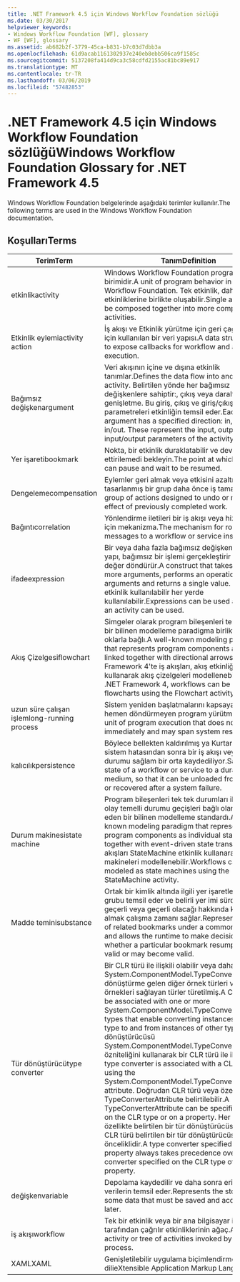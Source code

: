 ```yaml
---
title: .NET Framework 4.5 için Windows Workflow Foundation sözlüğü
ms.date: 03/30/2017
helpviewer_keywords:
- Windows Workflow Foundation [WF], glossary
- WF [WF], glossary
ms.assetid: ab682b2f-3779-45ca-b831-b7c03d7dbb3a
ms.openlocfilehash: 61d9acab1161302937e240eb8ebb506ca9f1585c
ms.sourcegitcommit: 5137208fa414d9ca3c58cdfd2155ac81bc89e917
ms.translationtype: MT
ms.contentlocale: tr-TR
ms.lasthandoff: 03/06/2019
ms.locfileid: "57482853"
---
```

# <a name="windows-workflow-foundation-glossary-for-net-framework-45"></a><span data-ttu-id="a70e1-102">.NET Framework 4.5 için Windows Workflow Foundation sözlüğü</span><span class="sxs-lookup"><span data-stu-id="a70e1-102">Windows Workflow Foundation Glossary for .NET Framework 4.5</span></span>

<span data-ttu-id="a70e1-103">Windows Workflow Foundation belgelerinde aşağıdaki terimler kullanılır.</span><span class="sxs-lookup"><span data-stu-id="a70e1-103">The following terms are used in the Windows Workflow Foundation documentation.</span></span>

## <a name="terms"></a><span data-ttu-id="a70e1-104">Koşulları</span><span class="sxs-lookup"><span data-stu-id="a70e1-104">Terms</span></span>

|<span data-ttu-id="a70e1-105">Terim</span><span class="sxs-lookup"><span data-stu-id="a70e1-105">Term</span></span>|<span data-ttu-id="a70e1-106">Tanım</span><span class="sxs-lookup"><span data-stu-id="a70e1-106">Definition</span></span>|
|----------|----------------|
|<span data-ttu-id="a70e1-107">etkinlik</span><span class="sxs-lookup"><span data-stu-id="a70e1-107">activity</span></span>|<span data-ttu-id="a70e1-108">Windows Workflow Foundation program davranışı birimidir.</span><span class="sxs-lookup"><span data-stu-id="a70e1-108">A unit of program behavior in Windows Workflow Foundation.</span></span> <span data-ttu-id="a70e1-109">Tek etkinlik, daha karmaşık etkinliklerine birlikte oluşabilir.</span><span class="sxs-lookup"><span data-stu-id="a70e1-109">Single activities can be composed together into more complex activities.</span></span>|
|<span data-ttu-id="a70e1-110">Etkinlik eylemi</span><span class="sxs-lookup"><span data-stu-id="a70e1-110">activity action</span></span>|<span data-ttu-id="a70e1-111">İş akışı ve Etkinlik yürütme için geri çağırmalar için kullanılan bir veri yapısı.</span><span class="sxs-lookup"><span data-stu-id="a70e1-111">A data structure used to expose callbacks for workflow and activity execution.</span></span>|
|<span data-ttu-id="a70e1-112">Bağımsız değişken</span><span class="sxs-lookup"><span data-stu-id="a70e1-112">argument</span></span>|<span data-ttu-id="a70e1-113">Veri akışının içine ve dışına etkinlik tanımlar.</span><span class="sxs-lookup"><span data-stu-id="a70e1-113">Defines the data flow into and out of an activity.</span></span> <span data-ttu-id="a70e1-114">Belirtilen yönde her bağımsız değişkenlere sahiptir:, çıkış veya daraltma veya genişletme. Bu giriş, çıkış ve giriş/çıkış parametreleri etkinliğin temsil eder.</span><span class="sxs-lookup"><span data-stu-id="a70e1-114">Each argument has a specified direction: in, out, or in/out. These represent the input, output, and input/output parameters of the activity.</span></span>|
|<span data-ttu-id="a70e1-115">Yer işareti</span><span class="sxs-lookup"><span data-stu-id="a70e1-115">bookmark</span></span>|<span data-ttu-id="a70e1-116">Nokta, bir etkinlik duraklatabilir ve devam ettirilemedi bekleyin.</span><span class="sxs-lookup"><span data-stu-id="a70e1-116">The point at which an activity can pause and wait to be resumed.</span></span>|
|<span data-ttu-id="a70e1-117">Dengeleme</span><span class="sxs-lookup"><span data-stu-id="a70e1-117">compensation</span></span>|<span data-ttu-id="a70e1-118">Eylemler geri almak veya etkisini azaltmak için tasarlanmış bir grup daha önce iş tamamlandı.</span><span class="sxs-lookup"><span data-stu-id="a70e1-118">A group of actions designed to undo or mitigate the effect of previously completed work.</span></span>|
|<span data-ttu-id="a70e1-119">Bağıntı</span><span class="sxs-lookup"><span data-stu-id="a70e1-119">correlation</span></span>|<span data-ttu-id="a70e1-120">Yönlendirme iletileri bir iş akışı veya hizmet örneği için mekanizma.</span><span class="sxs-lookup"><span data-stu-id="a70e1-120">The mechanism for routing messages to a workflow or service instance.</span></span>|
|<span data-ttu-id="a70e1-121">ifade</span><span class="sxs-lookup"><span data-stu-id="a70e1-121">expression</span></span>|<span data-ttu-id="a70e1-122">Bir veya daha fazla bağımsız değişken alan bir yapı, bağımsız bir işlemi gerçekleştirir ve tek bir değer döndürür.</span><span class="sxs-lookup"><span data-stu-id="a70e1-122">A construct that takes in one or more arguments, performs an operation on the arguments and returns a single value.</span></span> <span data-ttu-id="a70e1-123">İfadeler bir etkinlik kullanılabilir her yerde kullanılabilir.</span><span class="sxs-lookup"><span data-stu-id="a70e1-123">Expressions can be used anywhere an activity can be used.</span></span>|
|<span data-ttu-id="a70e1-124">Akış Çizelgesi</span><span class="sxs-lookup"><span data-stu-id="a70e1-124">flowchart</span></span>|<span data-ttu-id="a70e1-125">Simgeler olarak program bileşenleri temsil eden bir bilinen modelleme paradigma birlikte tek yönlü oklarla bağlı.</span><span class="sxs-lookup"><span data-stu-id="a70e1-125">A well-known modeling paradigm that represents program components as symbols linked together with directional arrows.</span></span>  <span data-ttu-id="a70e1-126">.NET Framework 4'te iş akışları, akış etkinliğini kullanarak akış çizelgeleri modellenebilir.</span><span class="sxs-lookup"><span data-stu-id="a70e1-126">In the .NET Framework 4, workflows can be modeled as flowcharts using the Flowchart activity.</span></span>|
|<span data-ttu-id="a70e1-127">uzun süre çalışan işlem</span><span class="sxs-lookup"><span data-stu-id="a70e1-127">long-running process</span></span>|<span data-ttu-id="a70e1-128">Sistem yeniden başlatmalarını kapsayabilir ve hemen döndürmeyen program yürütme birimidir.</span><span class="sxs-lookup"><span data-stu-id="a70e1-128">A unit of program execution that does not return immediately and may span system restarts.</span></span>|
|<span data-ttu-id="a70e1-129">kalıcılık</span><span class="sxs-lookup"><span data-stu-id="a70e1-129">persistence</span></span>|<span data-ttu-id="a70e1-130">Böylece bellekten kaldırılmış ya Kurtarılan bir sistem hatasından sonra bir iş akışı veya hizmet durumu sağlam bir orta kaydediliyor.</span><span class="sxs-lookup"><span data-stu-id="a70e1-130">Saving the state of a workflow or service to a durable medium, so that it can be unloaded from memory or recovered after a system failure.</span></span>|
|<span data-ttu-id="a70e1-131">Durum makinesi</span><span class="sxs-lookup"><span data-stu-id="a70e1-131">state machine</span></span>|<span data-ttu-id="a70e1-132">Program bileşenleri tek tek durumları ile birlikte olay temelli durumu geçişleri bağlı olarak temsil eden bir bilinen modelleme standardı.</span><span class="sxs-lookup"><span data-stu-id="a70e1-132">A well-known modeling paradigm that represents program components as individual states linked together with event-driven state transitions.</span></span>  <span data-ttu-id="a70e1-133">İş akışları StateMachine etkinlik kullanarak Durum makineleri modellenebilir.</span><span class="sxs-lookup"><span data-stu-id="a70e1-133">Workflows can be modeled as state machines using the StateMachine activity.</span></span>|
|<span data-ttu-id="a70e1-134">Madde temini</span><span class="sxs-lookup"><span data-stu-id="a70e1-134">substance</span></span>|<span data-ttu-id="a70e1-135">Ortak bir kimlik altında ilgili yer işaretlerinin bir grubu temsil eder ve belirli yer imi sürdürme geçerli veya geçerli olacağı hakkında kararlar almak çalışma zamanı sağlar.</span><span class="sxs-lookup"><span data-stu-id="a70e1-135">Represents a group of related bookmarks under a common identifier and allows the runtime to make decisions about whether a particular bookmark resumption is valid or may become valid.</span></span>|
|<span data-ttu-id="a70e1-136">Tür dönüştürücü</span><span class="sxs-lookup"><span data-stu-id="a70e1-136">type converter</span></span>|<span data-ttu-id="a70e1-137">Bir CLR türü ile ilişkili olabilir veya daha fazla System.ComponentModel.TypeConverter dönüştürme gelen diğer örnek türleri ve CLR türü örnekleri sağlayan türler türetilmiş.</span><span class="sxs-lookup"><span data-stu-id="a70e1-137">A CLR type can be associated with one or more System.ComponentModel.TypeConverter derived types that enable converting instances of the CLR type to and from instances of other types.</span></span> <span data-ttu-id="a70e1-138">Bir tür dönüştürücüsü System.ComponentModel.TypeConverterAttribute özniteliğini kullanarak bir CLR türü ile ilişkilidir.</span><span class="sxs-lookup"><span data-stu-id="a70e1-138">A type converter is associated with a CLR type using the System.ComponentModel.TypeConverterAttribute attribute.</span></span>  <span data-ttu-id="a70e1-139">Doğrudan CLR türü veya özellik bir TypeConverterAttribute belirtilebilir.</span><span class="sxs-lookup"><span data-stu-id="a70e1-139">A TypeConverterAttribute can be specified directly on the CLR type or on a property.</span></span> <span data-ttu-id="a70e1-140">Her zaman bir özellikte belirtilen bir tür dönüştürücüsü özelliğin CLR türü belirtilen bir tür dönüştürücüsü daha önceliklidir.</span><span class="sxs-lookup"><span data-stu-id="a70e1-140">A type converter specified on a property always takes precedence over a type converter specified on the CLR type of the property.</span></span>|
|<span data-ttu-id="a70e1-141">değişken</span><span class="sxs-lookup"><span data-stu-id="a70e1-141">variable</span></span>|<span data-ttu-id="a70e1-142">Depolama kaydedilir ve daha sonra erişilen bazı verilerin temsil eder.</span><span class="sxs-lookup"><span data-stu-id="a70e1-142">Represents the storage of some data that must be saved and accessed later.</span></span>|
|<span data-ttu-id="a70e1-143">iş akışı</span><span class="sxs-lookup"><span data-stu-id="a70e1-143">workflow</span></span>|<span data-ttu-id="a70e1-144">Tek bir etkinlik veya bir ana bilgisayar işlemi tarafından çağrılır etkinliklerinin ağaç.</span><span class="sxs-lookup"><span data-stu-id="a70e1-144">A single activity or tree of activities invoked by a host process.</span></span>|
|<span data-ttu-id="a70e1-145">XAML</span><span class="sxs-lookup"><span data-stu-id="a70e1-145">XAML</span></span>|<span data-ttu-id="a70e1-146">Genişletilebilir uygulama biçimlendirme dili</span><span class="sxs-lookup"><span data-stu-id="a70e1-146">eXtensible Application Markup Language</span></span>|
